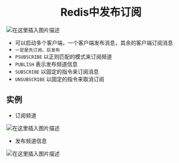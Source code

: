 <h1 align = "center">Redis中发布订阅</h1>

![在这里插入图片描述](https://img-blog.csdnimg.cn/5e75ac29153d47a789be859991c1c32b.png)

- 可以启动多个客户端，一个客户端发布消息，其余的客户端订阅消息
- `一定是先订阅，后发布`
- `PSUBSCRIBE` 以正则匹配的模式来订阅频道
- `PUBLISH` 表示发布频道信息
- `SUBSCRIBE` 以固定的指令来订阅消息
- `UNSUBSCRIBE` 以固定的指令来取消订阅

## 实例

- 订阅频道

![在这里插入图片描述](https://img-blog.csdnimg.cn/56edddab85194944882667ab14a875cd.png)

- 发布频道信息

![在这里插入图片描述](https://img-blog.csdnimg.cn/bcee223aece34455aa7d092ee3eb557b.png)
